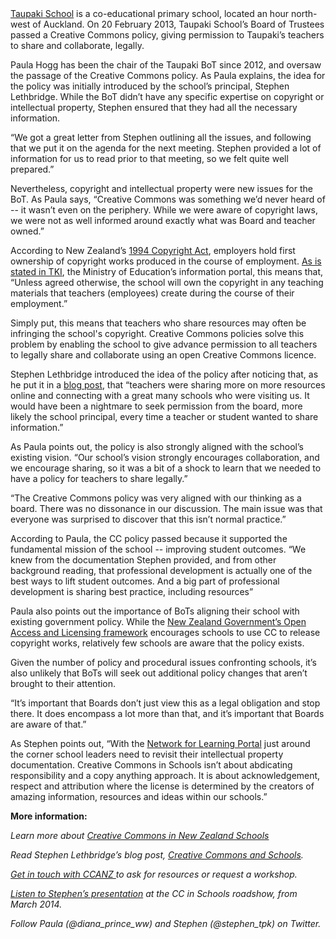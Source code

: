 <html><body><a href="http://www.taupaki.school.nz/Site/Our_School_2.ashx">Taupaki School</a> is a co-educational primary school, located an hour north-west of Auckland. On 20 February 2013, Taupaki School’s Board of Trustees passed a Creative Commons policy, giving permission to Taupaki’s teachers to share and collaborate, legally.



Paula Hogg has been the chair of the Taupaki BoT since 2012, and oversaw the passage of the Creative Commons policy. As Paula explains, the idea for the policy was initially introduced by the school’s principal, Stephen Lethbridge. While the BoT didn’t have any specific expertise on copyright or intellectual property, Stephen ensured that they had all the necessary information.



“We got a great letter from Stephen outlining all the issues, and following that we put it on the agenda for the next meeting. Stephen provided a lot of information for us to read prior to that meeting, so we felt quite well prepared.”



Nevertheless, copyright and intellectual property were new issues for the BoT. As Paula says, “Creative Commons was something we’d never heard of -- it wasn’t even on the periphery. While we were aware of copyright laws, we were not as well informed around exactly what was Board and teacher owned.”



According to New Zealand’s <a href="http://www.legislation.govt.nz/act/public/1994/0143/57.0/whole.html#DLM345930">1994 Copyright Act</a>, employers hold first ownership of copyright works produced in the course of employment. <a href="http://www.tki.org.nz/Copyright-in-Schools/Guidelines-for-schools/For-teachers-and-contractors/Overview-of-copyright-issues#who">As is stated in TKI</a>, the Ministry of Education’s information portal, this means that, “Unless agreed otherwise, the school will own the copyright in any teaching materials that teachers (employees) create during the course of their employment.”



Simply put, this means that teachers who share resources may often be infringing the school's copyright. Creative Commons policies solve this problem by enabling the school to give advance permission to all teachers to legally share and collaborate using an open Creative Commons licence.



Stephen Lethbridge introduced the idea of the policy after noticing that, as he put it in a <a href="http://stephenlethbridge.com/?p=135">blog post</a>, that “teachers were sharing more on more resources online and connecting with a great many schools who were visiting us. It would have been a nightmare to seek permission from the board, more likely the school principal, every time a teacher or student wanted to share information.”



As Paula points out, the policy is also strongly aligned with the school’s existing vision. “Our school’s vision strongly encourages collaboration, and we encourage sharing, so it was a bit of a shock to learn that we needed to have a policy for teachers to share legally.”



“The Creative Commons policy was very aligned with our thinking as a board. There was no dissonance in our discussion. The main issue was that everyone was surprised to discover that this isn’t normal practice.”



According to Paula, the CC policy passed because it supported the fundamental mission of the school -- improving student outcomes. “We knew from the documentation Stephen provided, and from other background reading, that professional development is actually one of the best ways to lift student outcomes. And a big part of professional development is sharing best practice, including resources”



Paula also points out the importance of BoTs aligning their school with existing government policy. While the <a href="http://ict.govt.nz/guidance-and-resources/open-government/nzgoal" target="_blank">New Zealand Government’s Open Access and Licensing framework</a> encourages schools to use CC to release copyright works, relatively few schools are aware that the policy exists.



Given the number of policy and procedural issues confronting schools, it’s also unlikely that BoTs will seek out additional policy changes that aren’t brought to their attention.



“It’s important that Boards don’t just view this as a legal obligation and stop there. It does encompass a lot more than that, and it’s important that Boards are aware of that.”



As Stephen points out, “With the <a href="http://www.n4l.co.nz/portal/">Network for Learning Portal</a> just around the corner school leaders need to revisit their intellectual property documentation. Creative Commons in Schools isn’t about abdicating responsibility and a copy anything approach. It is about acknowledgement, respect and attribution where the license is determined by the creators of amazing information, resources and ideas within our schools.”



<strong>More information:</strong>



<i>Learn more about <a title="Creative Commons in Schools" href="http://creativecommons.org.nz/ccinschools/">Creative Commons in New Zealand Schools</a></i>

<i>Read Stephen Lethbridge’s blog post, </i><a href="http://stephenlethbridge.com/?p=135"><i>Creative Commons and Schools</i></a><i>.</i>

<i><a title="Contact" href="http://creativecommons.org.nz/contact/">Get in touch with CCANZ </a>to ask for resources or request a workshop. </i>

<i><a title="More from Our March Events" href="http://creativecommons.org.nz/2014/03/more-from-our-march-events/">Listen to Stephen’s presentation</a> at the CC in Schools roadshow, from March 2014. </i>

<i>Follow Paula (<span class="st">@diana_prince_ww</span>) and Stephen (<span class="st">@stephen_tpk</span>) on Twitter. </i></body></html>